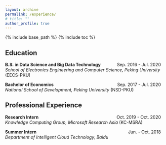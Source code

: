 ```yaml
---
layout: archive
permalink: /experience/
# title: ""
author_profile: true
---
```


{% include base_path %}
{% include toc %}

Education
---
**B.S. in Data Science and Big Data Technology** <span style="float:right;">Sep. 2016 - Jul. 2020</span>     
  *School of Electronics Engineering and Computer Science, Peking University* (EECS-PKU)   

**Bachelor of Economics** <span style="float:right;">Sep. 2017 - Jul. 2020</span>   
  *National School of Development, Peking University* (NSD-PKU)     


Professional Experience
---
**Research Intern** <span style="float:right;">Oct. 2019 - Oct. 2020</span>   
  *Knowledge Computing Group, Microsoft Research Asia* (KC-MSRA)    

**Summer Intern** <span style="float:right;">Jun. - Oct. 2018</span>   
  *Department of Intelligent Cloud Technology, Baidu*     
